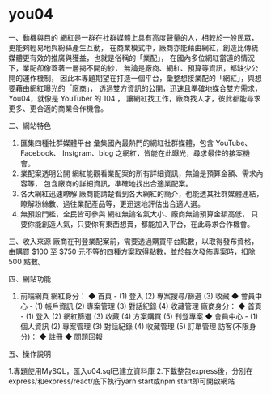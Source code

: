 # you04


一、動機與目的
網紅是一群在社群媒體上具有高度聲量的人，相較於一般民眾，更能夠輕易地與紛絲產生互動，
在商業模式中，廠商亦能藉由網紅，創造比傳統媒體更有效的推廣與獲益，也就是俗稱的「業配」，
在國內多位網紅當道的情況下，業配卻像蓋著一層揭不開的紗，
無論是廠商、網紅、預算等資訊，都缺少公開的運作機制，
因此本專題期望在打造一個平台，彙整想接業配的「網紅」，與想要藉由網紅曝光的「廠商」，
透過雙方資訊的公開，迅速且準確地媒合雙方需求，You04，就像是 YouTuber 的 104 ，
讓網紅找工作，廠商找人才，彼此都能尋求更多、更合適的商業合作機會。


二、網站特色
1. 匯集四種社群媒體平台
彙集國內最熱門的網紅社群媒體，包含 YouTube、Facebook、
Instgram、blog 之網紅，皆能在此曝光，尋求最佳的接案機會。
2. 業配案透明公開
網紅能觀看業配案的所有詳細資訊，無論是預算金額、需求內容等，
包含廠商的詳細資訊，準確地找出合適業配案。
3. 各大網紅迅速瞭解
廠商能請楚看到各大網紅的簡介，也能透其社群媒體連結，
瞭解粉絲數、過往業配產品等，更迅速地評估出合適人選。
4. 無預設門檻，全民皆可參與
網紅無論名氣大小、廠商無論預算金額高低，
只要你能創造人氣，只要你有東西想賣，都能加入平台，在此尋求合作機會。

三、收入來源
廠商在刊登業配案前，需要透過購買平台點數，以取得發布資格，
由購買 $100 至 $750 元不等的四種方案取得點數，並於每次發佈專案時，扣除 500 點數。

四、網站功能
1. 前端網頁
網紅身分：
◆ 首頁 -
(1) 登入 (2) 專案搜尋/篩選 (3) 收藏
◆ 會員中心 -
(1) 帳戶資訊 (2) 專案管理
(3) 對話紀錄 (4) 收藏管理
廠商身分：
◆ 首頁 -
(1) 登入 (2) 網紅篩選 (3) 收藏
(4) 方案購買 (5) 刊登專案
◆ 會員中心 -
(1) 個人資訊 (2) 專案管理 (3) 對話紀錄
(4) 收藏管理 (5) 訂單管理
訪客(不限身分)：
◆ 註冊
◆ 問題回報


五、操作說明

1.專題使用MySQL，匯入u04.sql已建立資料庫
2.下載整包express後，分別在express/和express/react/底下執行yarn start或npm start即可開啟網站

